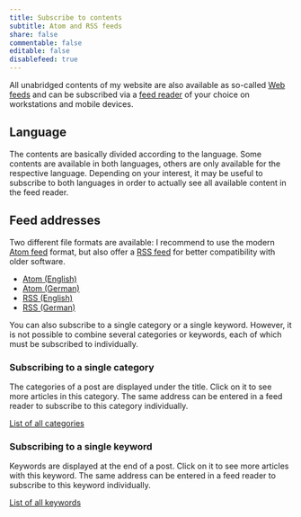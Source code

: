 ```yaml
---
title: Subscribe to contents
subtitle: Atom and RSS feeds
share: false
commentable: false
editable: false
disablefeed: true
---
```


All unabridged contents of my website are also available as so-called [Web feeds](https://en.wikipedia.org/wiki/Web_feed) and can be subscribed via a [feed reader](https://en.wikipedia.org/wiki/News_aggregator) of your choice on workstations and mobile devices.


## Language
The contents are basically divided according to the language. Some contents are available in both languages, others are only available for the respective language.
Depending on your interest, it may be useful to subscribe to both languages in order to actually see all available content in the feed reader.


## Feed addresses

Two different file formats are available: I recommend to use the modern [Atom feed](https://en.wikipedia.org/wiki/Atom_(Web_standard)) format, but also offer a [RSS feed](https://en.wikipedia.org/wiki/RSS) for better compatibility with older software.

- <a href="/feed.atom" rel="related" type="application/atom+xml">Atom (English)</a>
- <a href="/de/feed.atom" rel="related" type="application/atom+xml">Atom (German)</a>
- <a href="/feed.rss" rel="related" type="application/rss+xml">RSS (English)</a>
- <a href="/de/feed.rss" rel="related" type="application/rss+xml">RSS (German)</a>

You can also subscribe to a single category or a single keyword. However, it is not possible to combine several categories or keywords, each of which must be subscribed to individually.

### Subscribing to a single category

The categories of a post are displayed under the title. Click on it to see more articles in this category. The same address can be entered in a feed reader to subscribe to this category individually.

[List of all categories](/categories/)

### Subscribing to a single keyword

Keywords are displayed at the end of a post. Click on it to see more articles with this keyword. The same address can be entered in a feed reader to subscribe to this keyword individually.

[List of all keywords](/tags/)
